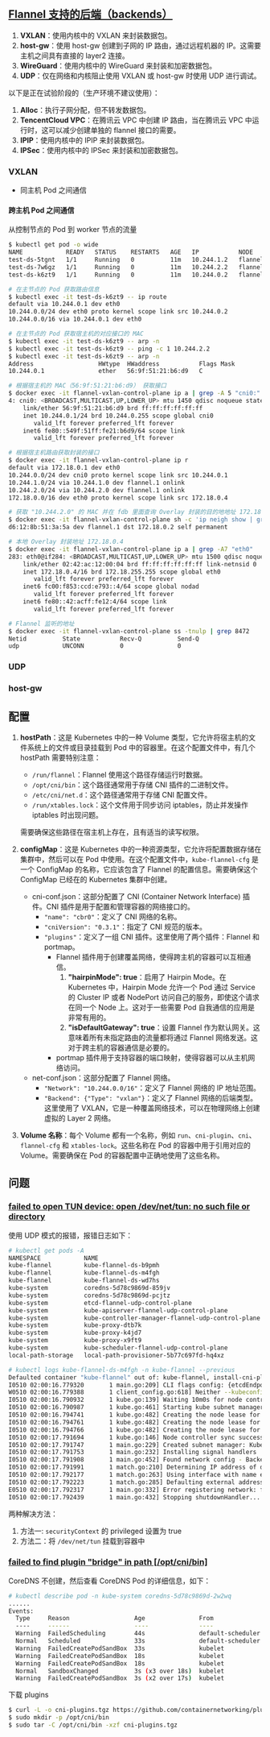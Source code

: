 ## [Flannel 支持的后端（backends）](https://github.com/flannel-io/flannel/blob/master/Documentation/backends.md)

1. **VXLAN**：使用内核中的 VXLAN 来封装数据包。
2. **host-gw**：使用 host-gw 创建到子网的 IP 路由，通过远程机器的 IP。这需要主机之间具有直接的 layer2 连接。
3. **WireGuard**：使用内核中的 WireGuard 来封装和加密数据包。
4. **UDP**：仅在网络和内核阻止使用 VXLAN 或 host-gw 时使用 UDP 进行调试。

以下是正在试验阶段的（生产环境不建议使用）：

1. **Alloc**：执行子网分配，但不转发数据包。
2. **TencentCloud VPC**：在腾讯云 VPC 中创建 IP 路由，当在腾讯云 VPC 中运行时，这可以减少创建单独的 flannel 接口的需要。
3. **IPIP**：使用内核中的 IPIP 来封装数据包。
4. **IPSec**：使用内核中的 IPSec 来封装和加密数据包。

### VXLAN

- 同主机 Pod 之间通信

#### 跨主机 Pod 之间通信

从控制节点的 Pod 到 worker 节点的流量

```bash
$ kubectl get pod -o wide
NAME            READY   STATUS    RESTARTS   AGE   IP           NODE                          NOMINATED NODE   READINESS GATES
test-ds-5tgnt   1/1     Running   0          11m   10.244.1.2   flannel-vxlan-worker2         <none>           <none>
test-ds-7w6gz   1/1     Running   0          11m   10.244.2.2   flannel-vxlan-worker          <none>           <none>
test-ds-k6zt9   1/1     Running   0          11m   10.244.0.2   flannel-vxlan-control-plane   <none>           <none>

# 在主节点的 Pod 获取路由信息
$ kubectl exec -it test-ds-k6zt9 -- ip route
default via 10.244.0.1 dev eth0
10.244.0.0/24 dev eth0 proto kernel scope link src 10.244.0.2
10.244.0.0/16 via 10.244.0.1 dev eth0

# 在主节点的 Pod 获取宿主机的对应接口的 MAC
$ kubectl exec -it test-ds-k6zt9 -- arp -n
$ kubectl exec -it test-ds-k6zt9 -- ping -c 1 10.244.2.2
$ kubectl exec -it test-ds-k6zt9 -- arp -n
Address                  HWtype  HWaddress           Flags Mask            Iface
10.244.0.1               ether   56:9f:51:21:b6:d9   C                     eth0

# 根据宿主机的 MAC（56:9f:51:21:b6:d9） 获取接口
$ docker exec -it flannel-vxlan-control-plane ip a | grep -A 5 "cni0:"
4: cni0: <BROADCAST,MULTICAST,UP,LOWER_UP> mtu 1450 qdisc noqueue state UP group default qlen 1000
    link/ether 56:9f:51:21:b6:d9 brd ff:ff:ff:ff:ff:ff
    inet 10.244.0.1/24 brd 10.244.0.255 scope global cni0
       valid_lft forever preferred_lft forever
    inet6 fe80::549f:51ff:fe21:b6d9/64 scope link
       valid_lft forever preferred_lft forever

# 根据宿主机路由获取封装的接口
$ docker exec -it flannel-vxlan-control-plane ip r
default via 172.18.0.1 dev eth0
10.244.0.0/24 dev cni0 proto kernel scope link src 10.244.0.1
10.244.1.0/24 via 10.244.1.0 dev flannel.1 onlink
10.244.2.0/24 via 10.244.2.0 dev flannel.1 onlink
172.18.0.0/16 dev eth0 proto kernel scope link src 172.18.0.4

# 获取 "10.244.2.0" 的 MAC 并在 fdb 里面查询 Overlay 封装的目的地地址 172.18.0.2
$ docker exec -it flannel-vxlan-control-plane sh -c 'ip neigh show | grep "10.244.2.0" | awk "{print \$5}" | xargs -I {} sh -c "bridge fdb show | grep {}"'
d6:12:8b:51:3a:5a dev flannel.1 dst 172.18.0.2 self permanent

# 本地 Overlay 封装地址 172.18.0.4
$ docker exec -it flannel-vxlan-control-plane ip a | grep -A7 "eth0"
283: eth0@if284: <BROADCAST,MULTICAST,UP,LOWER_UP> mtu 1500 qdisc noqueue state UP group default
    link/ether 02:42:ac:12:00:04 brd ff:ff:ff:ff:ff:ff link-netnsid 0
    inet 172.18.0.4/16 brd 172.18.255.255 scope global eth0
       valid_lft forever preferred_lft forever
    inet6 fc00:f853:ccd:e793::4/64 scope global nodad
       valid_lft forever preferred_lft forever
    inet6 fe80::42:acff:fe12:4/64 scope link
       valid_lft forever preferred_lft forever

# Flannel 监听的地址
$ docker exec -it flannel-vxlan-control-plane ss -tnulp | grep 8472
Netid          State           Recv-Q          Send-Q                   Local Address:Port                      Peer Address:Port          Process
udp            UNCONN          0               0                              0.0.0.0:8472                           0.0.0.0:*
```

### UDP

### host-gw

## 配置

1. **hostPath**：这是 Kubernetes 中的一种 Volume 类型，它允许将宿主机的文件系统上的文件或目录挂载到 Pod 中的容器里。在这个配置文件中，有几个 hostPath 需要特别注意：

   - `/run/flannel`：Flannel 使用这个路径存储运行时数据。
   - `/opt/cni/bin`：这个路径通常用于存储 CNI 插件的二进制文件。
   - `/etc/cni/net.d`：这个路径通常用于存储 CNI 配置文件。
   - `/run/xtables.lock`：这个文件用于同步访问 iptables，防止并发操作 iptables 时出现问题。

   需要确保这些路径在宿主机上存在，且有适当的读写权限。

2. **configMap**：这是 Kubernetes 中的一种资源类型，它允许将配置数据存储在集群中，然后可以在 Pod 中使用。在这个配置文件中，`kube-flannel-cfg` 是一个 ConfigMap 的名称，它应该包含了 Flannel 的配置信息。需要确保这个 ConfigMap 已经在的 Kubernetes 集群中创建。

   - cni-conf.json：这部分配置了 CNI (Container Network Interface) 插件。CNI 插件是用于配置和管理容器的网络接口的。
     - `"name": "cbr0"`：定义了 CNI 网络的名称。
     - `"cniVersion": "0.3.1"`：指定了 CNI 规范的版本。
     - `"plugins"`：定义了一组 CNI 插件。这里使用了两个插件：Flannel 和 portmap。
       - Flannel 插件用于创建覆盖网络，使得跨主机的容器可以互相通信。
         1. **"hairpinMode": true**：启用了 Hairpin Mode。在 Kubernetes 中，Hairpin Mode 允许一个 Pod 通过 Service 的 Cluster IP 或者 NodePort 访问自己的服务，即使这个请求在同一个 Node 上。这对于一些需要 Pod 自我通信的应用是非常有用的。
         2. **"isDefaultGateway": true**：设置 Flannel 作为默认网关。这意味着所有未指定路由的流量都将通过 Flannel 网络发送。这对于跨主机的容器通信是必要的。
       - portmap 插件用于支持容器的端口映射，使得容器可以从主机网络访问。
   - net-conf.json：这部分配置了 Flannel 网络。
     - `"Network": "10.244.0.0/16"`：定义了 Flannel 网络的 IP 地址范围。
     - `"Backend": {"Type": "vxlan"}`：定义了 Flannel 网络的后端类型。这里使用了 VXLAN，它是一种覆盖网络技术，可以在物理网络上创建虚拟的 Layer 2 网络。

3. **Volume 名称**：每个 Volume 都有一个名称，例如 `run`、`cni-plugin`、`cni`、`flannel-cfg` 和 `xtables-lock`。这些名称在 Pod 的容器中用于引用对应的 Volume。需要确保在 Pod 的容器配置中正确地使用了这些名称。

## 问题

### [failed to open TUN device: open /dev/net/tun: no such file or directory](https://github.com/flannel-io/flannel/issues/1267)

使用 UDP 模式的报错，报错日志如下：

```bash
# kubectl get pods -A
NAMESPACE            NAME                                                READY   STATUS              RESTARTS       AGE
kube-flannel         kube-flannel-ds-b9pmh                               0/1     CrashLoopBackOff    6 (111s ago)   8m8s
kube-flannel         kube-flannel-ds-m4fgh                               0/1     CrashLoopBackOff    6 (28s ago)    8m8s
kube-flannel         kube-flannel-ds-wd7hs                               0/1     CrashLoopBackOff    6 (56s ago)    8m8s
kube-system          coredns-5d78c9869d-859jv                            0/1     ContainerCreating   0              8m16s
kube-system          coredns-5d78c9869d-pcjtz                            0/1     ContainerCreating   0              8m16s
kube-system          etcd-flannel-udp-control-plane                      1/1     Running             0              8m32s
kube-system          kube-apiserver-flannel-udp-control-plane            1/1     Running             0              8m30s
kube-system          kube-controller-manager-flannel-udp-control-plane   1/1     Running             0              8m30s
kube-system          kube-proxy-dtb7k                                    1/1     Running             0              8m16s
kube-system          kube-proxy-k4jd7                                    1/1     Running             0              8m9s
kube-system          kube-proxy-x9ft9                                    1/1     Running             0              8m11s
kube-system          kube-scheduler-flannel-udp-control-plane            1/1     Running             0              8m30s
local-path-storage   local-path-provisioner-5b77c697fd-hq4xz             0/1     ContainerCreating   0              8m16s

# kubectl logs kube-flannel-ds-m4fgh -n kube-flannel --previous
Defaulted container "kube-flannel" out of: kube-flannel, install-cni-plugin (init), install-cni (init)
I0510 02:00:16.779320       1 main.go:209] CLI flags config: {etcdEndpoints:http://127.0.0.1:4001,http://127.0.0.1:2379 etcdPrefix:/coreos.com/network etcdKeyfile: etcdCertfile: etcdCAFile: etcdUsername: etcdPassword: version:false kubeSubnetMgr:true kubeApiUrl: kubeAnnotationPrefix:flannel.alpha.coreos.com kubeConfigFile: iface:[] ifaceRegex:[] ipMasq:true ifaceCanReach: subnetFile:/run/flannel/subnet.env publicIP: publicIPv6: subnetLeaseRenewMargin:60 healthzIP:0.0.0.0 healthzPort:0 iptablesResyncSeconds:5 iptablesForwardRules:true netConfPath:/etc/kube-flannel/net-conf.json setNodeNetworkUnavailable:true}
W0510 02:00:16.779388       1 client_config.go:618] Neither --kubeconfig nor --master was specified.  Using the inClusterConfig.  This might not work.
I0510 02:00:16.790932       1 kube.go:139] Waiting 10m0s for node controller to sync
I0510 02:00:16.790987       1 kube.go:461] Starting kube subnet manager
I0510 02:00:16.794741       1 kube.go:482] Creating the node lease for IPv4. This is the n.Spec.PodCIDRs: [10.244.0.0/24]
I0510 02:00:16.794761       1 kube.go:482] Creating the node lease for IPv4. This is the n.Spec.PodCIDRs: [10.244.1.0/24]
I0510 02:00:16.794766       1 kube.go:482] Creating the node lease for IPv4. This is the n.Spec.PodCIDRs: [10.244.2.0/24]
I0510 02:00:17.791694       1 kube.go:146] Node controller sync successful
I0510 02:00:17.791747       1 main.go:229] Created subnet manager: Kubernetes Subnet Manager - flannel-udp-worker
I0510 02:00:17.791753       1 main.go:232] Installing signal handlers
I0510 02:00:17.791908       1 main.go:452] Found network config - Backend type: udp
I0510 02:00:17.791991       1 match.go:210] Determining IP address of default interface
I0510 02:00:17.792177       1 match.go:263] Using interface with name eth0 and address 172.18.0.3
I0510 02:00:17.792223       1 match.go:285] Defaulting external address to interface address (172.18.0.3)
E0510 02:00:17.792317       1 main.go:332] Error registering network: failed to open TUN device: open /dev/net/tun: no such file or directory
I0510 02:00:17.792439       1 main.go:432] Stopping shutdownHandler...
```

两种解决方法：

1. 方法一: `securityContext` 的 privileged 设置为 true
2. 方法二：将 `/dev/net/tun` 挂载到容器中

### [failed to find plugin "bridge" in path [/opt/cni/bin]](https://routemyip.com/posts/k8s/setup/flannel/)

CoreDNS 不创建，然后查看 CoreDNS Pod 的详细信息，如下：

```bash
# kubectl describe pod -n kube-system coredns-5d78c9869d-2w2wq
......
Events:
  Type     Reason                  Age               From               Message
  ----     ------                  ----              ----               -------
  Warning  FailedScheduling        44s               default-scheduler  0/1 nodes are available: 1 node(s) had untolerated taint {node.kubernetes.io/not-ready: }. preemption: 0/1 nodes are available: 1 Preemption is not helpful for scheduling..
  Normal   Scheduled               33s               default-scheduler  Successfully assigned kube-system/coredns-5d78c9869d-2w2wq to flannel-udp-control-plane
  Warning  FailedCreatePodSandBox  33s               kubelet            Failed to create pod sandbox: rpc error: code = Unknown desc = failed to setup network for sandbox "6270f643b85a995593b8b15b6100e2b6319cbe2e24ae9cc462b6c8ed6bbca7ff": plugin type="flannel" failed (add): loadFlannelSubnetEnv failed: open /run/flannel/subnet.env: no such file or directory
  Warning  FailedCreatePodSandBox  18s               kubelet            Failed to create pod sandbox: rpc error: code = Unknown desc = failed to setup network for sandbox "a697284ce594b6a035f060d60a4dd3244ee92970bcc2de1df4e31eb86ae28125": plugin type="flannel" failed (add): failed to delegate add: failed to find plugin "bridge" in path [/opt/cni/bin]
  Warning  FailedCreatePodSandBox  18s               kubelet            Failed to create pod sandbox: rpc error: code = Unknown desc = failed to setup network for sandbox "1d479c6b8f6bfa353a6610ac1168366cc5c9d98d22517118b547c44cd4ad7418": plugin type="flannel" failed (add): failed to delegate add: failed to find plugin "bridge" in path [/opt/cni/bin]
  Normal   SandboxChanged          3s (x3 over 18s)  kubelet            Pod sandbox changed, it will be killed and re-created.
  Warning  FailedCreatePodSandBox  3s (x2 over 17s)  kubelet            Failed to create pod sandbox: rpc error: code = Unknown desc = failed to reserve sandbox name "coredns-5d78c9869d-2w2wq_kube-system_a873eb8c-e6b9-4409-8c4d-020ee6a924f3_1": name "coredns-5d78c9869d-2w2wq_kube-system_a873eb8c-e6b9-4409-8c4d-020ee6a924f3_1" is reserved for "1d479c6b8f6bfa353a6610ac1168366cc5c9d98d22517118b547c44cd4ad7418"
```

下载 plugins

```bash
$ curl -L -o cni-plugins.tgz https://github.com/containernetworking/plugins/releases/download/v1.4.1/cni-plugins-linux-amd64-v1.4.1.tgz
$ sudo mkdir -p /opt/cni/bin
$ sudo tar -C /opt/cni/bin -xzf cni-plugins.tgz
```
